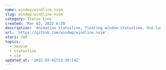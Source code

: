 ```yaml
---
name: windwp/windline.nvim
slug: windwp-windline-nvim
category: Status Line
created: 'Mar 02, 2022 6:20'
description: 'Animation statusline, floating window statusline. Use lua + luv make some wind'
url: 'https://github.com/windwp/windline.nvim'
stars: 280
topics:
  - neovim
  - statusline
  - vim
updated_at: '2022-03-01T13:30:14Z'
---
```


